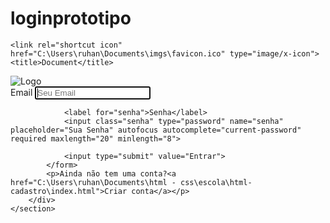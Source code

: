 # loginprototipo
<!DOCTYPE html>
<html lang="pt-br">
<head>
    <link rel="stylesheet" href="C:\Users\mathe\Downloads\TCA\html css\css-login~cadastro\style1.css">
    <link rel="stylesheet" href="C:\Users\mathe\Downloads\TCA\html css\css-login~cadastro\media-query.css">
    <meta charset="UTF-8">
    <meta http-equiv="X-UA-Compatible" content="IE=edge">
    <meta name="viewport" content="width=device-width, initial-scale=1.0">

    <link rel="shortcut icon" href="C:\Users\ruhan\Documents\imgs\favicon.ico" type="image/x-icon">
    <title>Document</title>
</head>
<body>
    <section class="area-login">     
        <div class="login">
            <div class="cor-logo">
                <div class="logo">
                    <img src="C:\Users\mathe\Downloads\TCA\LOGOs\+sPORT-WHITE-ofc.png" alt="Logo"> <!--LOGO -->
                </div>
            </div>
            <form>
                <label for="email">Email</label>
                <input class="email" type="email" name="email" placeholder="Seu Email" autofocus autocomplete="email" required maxlength="35">

                <label for="senha">Senha</label>
                <input class="senha" type="password" name="senha" placeholder="Sua Senha" autofocus autocomplete="current-password" required maxlength="20" minlength="8">

                <input type="submit" value="Entrar">
            </form>
            <p>Ainda não tem uma conta?<a href="C:\Users\ruhan\Documents\html - css\escola\html-cadastro\index.html">Criar conta</a></p>
        </div>
    </section>
</body>
</html>
